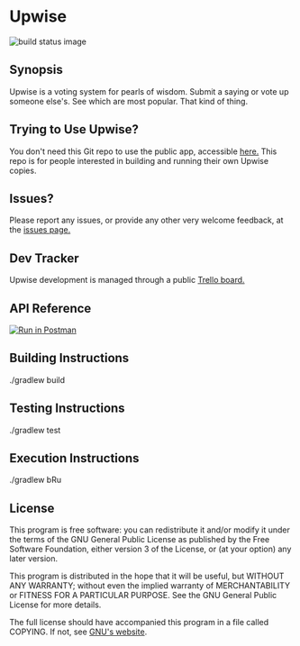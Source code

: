 # Upwise
![build status image](https://travis-ci.org/sapphon/upwise.svg?branch=master)
## Synopsis

Upwise is a voting system for pearls of wisdom.  Submit a saying or vote up someone else's.  See which are most popular.  That kind of thing.

## Trying to Use Upwise?

You don't need this Git repo to use the public app, accessible [here.](https://upwise.cfapps.io)  This repo is for people interested in building and running their own Upwise copies.

## Issues?

Please report any issues, or provide any other very welcome feedback, at the [issues page.](https://www.github.com/sapphon/upwise/issues)

## Dev Tracker

Upwise development is managed through a public [Trello board.](https://trello.com/b/uEDVy22W)

## API Reference

[![Run in Postman](https://run.pstmn.io/button.svg)](https://app.getpostman.com/run-collection/c35f8a9f2c2f8bb12d38)

## Building Instructions

./gradlew build

## Testing Instructions

./gradlew test

## Execution Instructions

./gradlew bRu

## License

This program is free software: you can redistribute it and/or modify it under the terms of the GNU General Public License as published by
the Free Software Foundation, either version 3 of the License, or (at your option) any later version.

This program is distributed in the hope that it will be useful, but WITHOUT ANY WARRANTY; without even the implied warranty of
MERCHANTABILITY or FITNESS FOR A PARTICULAR PURPOSE.  See the GNU General Public License for more details.

The full license should have accompanied this program in a file called COPYING.  If not, see [GNU's website](https://www.gnu.org/licenses/).
